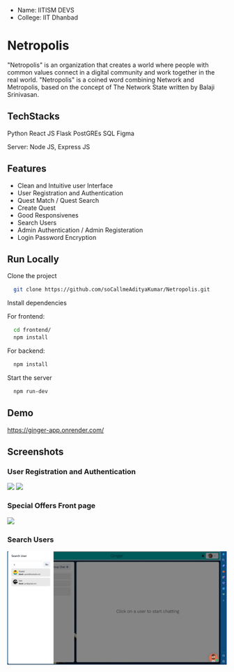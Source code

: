 - Name: IITISM DEVS
- College: IIT Dhanbad


# Netropolis

"Netropolis" is an organization that creates a world where people with common values connect in a digital community and work together in the real world.
"Netropolis" is a coined word combining Network and Metropolis, based on the concept of The Network State written by Balaji Srinivasan.



## TechStacks
Python 
React JS 
Flask 
PostGREs SQL
Figma

Server: Node JS, Express JS

## Features

- Clean and Intuitive user Interface
- User Registration and Authentication
- Quest Match / Quest Search
- Create Quest 
- Good Responsivenes
- Search Users
- Admin Authentication / Admin Registeration
- Login Password Encryption


## Run Locally

Clone the project

```bash
  git clone https://github.com/soCallmeAdityaKumar/Netropolis.git
```

Install dependencies


For frontend: 
```bash
  cd frontend/
  npm install
```
For backend: 
```bash
  npm install
```
Start the server

```bash
  npm run-dev
```


## Demo

https://ginger-app.onrender.com/



## Screenshots

### User Registration and Authentication
![](https://github.com/soCallmeAdityaKumar/Netropolis/blob/main/asset/2.jpeg)
![](https://github.com/soCallmeAdityaKumar/Netropolis/blob/main/asset/4.jpeg)


### Special Offers Front page
![](https://github.com/soCallmeAdityaKumar/Netropolis/blob/main/asset/3.jpeg)

### Search Users
![](https://github.com/antriksh-9/Ginger_chat-app/blob/master/Screenshots/Search%20user.png)

